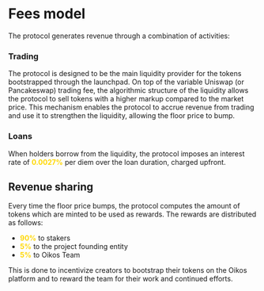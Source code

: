 # Fees model

The protocol generates revenue through a combination of activities: 

<h3>Trading</h3>

The protocol is designed to be the main liquidity provider for the tokens bootstrapped through the launchpad. On top of the variable Uniswap (or Pancakeswap) trading fee, the algorithmic structure of the liquidity allows the protocol to sell tokens with a higher markup compared to the market price. This mechanism enables the protocol to accrue revenue from trading and use it to strengthen the liquidity, allowing the floor price to bump.

<h3>Loans</h3>

When holders borrow from the liquidity, the protocol imposes an interest rate  of <b style='color:#FFD700'>0.0027%</b> per diem over the loan duration, charged upfront.  


<h2>Revenue sharing</h2>

Every time the floor price bumps, the protocol computes the amount of tokens which are minted to be used as rewards. The rewards are distributed as follows: 

* <b style='color:#FFD700'>90%</b> to stakers 
* <b style='color:#FFD700'>5%</b> to the project founding entity
* <b style='color:#FFD700'>5%</b> to Oikos Team

This is done to incentivize creators to bootstrap their tokens on the Oikos platform and to reward the team for their work and continued efforts. 


